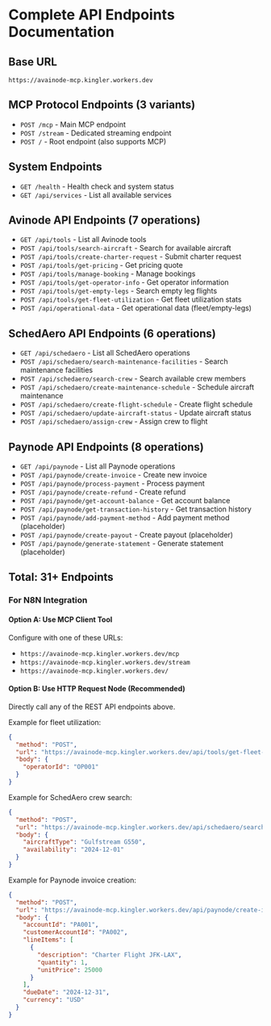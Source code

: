 # Complete API Endpoints Documentation

## Base URL
`https://avainode-mcp.kingler.workers.dev`

## MCP Protocol Endpoints (3 variants)
- `POST /mcp` - Main MCP endpoint
- `POST /stream` - Dedicated streaming endpoint  
- `POST /` - Root endpoint (also supports MCP)

## System Endpoints
- `GET /health` - Health check and system status
- `GET /api/services` - List all available services

## Avinode API Endpoints (7 operations)
- `GET /api/tools` - List all Avinode tools
- `POST /api/tools/search-aircraft` - Search for available aircraft
- `POST /api/tools/create-charter-request` - Submit charter request
- `POST /api/tools/get-pricing` - Get pricing quote
- `POST /api/tools/manage-booking` - Manage bookings
- `POST /api/tools/get-operator-info` - Get operator information
- `POST /api/tools/get-empty-legs` - Search empty leg flights
- `POST /api/tools/get-fleet-utilization` - Get fleet utilization stats
- `POST /api/operational-data` - Get operational data (fleet/empty-legs)

## SchedAero API Endpoints (6 operations)
- `GET /api/schedaero` - List all SchedAero operations
- `POST /api/schedaero/search-maintenance-facilities` - Search maintenance facilities
- `POST /api/schedaero/search-crew` - Search available crew members
- `POST /api/schedaero/create-maintenance-schedule` - Schedule aircraft maintenance
- `POST /api/schedaero/create-flight-schedule` - Create flight schedule
- `POST /api/schedaero/update-aircraft-status` - Update aircraft status
- `POST /api/schedaero/assign-crew` - Assign crew to flight

## Paynode API Endpoints (8 operations)
- `GET /api/paynode` - List all Paynode operations
- `POST /api/paynode/create-invoice` - Create new invoice
- `POST /api/paynode/process-payment` - Process payment
- `POST /api/paynode/create-refund` - Create refund
- `POST /api/paynode/get-account-balance` - Get account balance
- `POST /api/paynode/get-transaction-history` - Get transaction history
- `POST /api/paynode/add-payment-method` - Add payment method (placeholder)
- `POST /api/paynode/create-payout` - Create payout (placeholder)
- `POST /api/paynode/generate-statement` - Generate statement (placeholder)

## Total: 31+ Endpoints

### For N8N Integration

#### Option A: Use MCP Client Tool
Configure with one of these URLs:
- `https://avainode-mcp.kingler.workers.dev/mcp`
- `https://avainode-mcp.kingler.workers.dev/stream`
- `https://avainode-mcp.kingler.workers.dev/`

#### Option B: Use HTTP Request Node (Recommended)
Directly call any of the REST API endpoints above.

Example for fleet utilization:
```json
{
  "method": "POST",
  "url": "https://avainode-mcp.kingler.workers.dev/api/tools/get-fleet-utilization",
  "body": {
    "operatorId": "OP001"
  }
}
```

Example for SchedAero crew search:
```json
{
  "method": "POST",
  "url": "https://avainode-mcp.kingler.workers.dev/api/schedaero/search-crew",
  "body": {
    "aircraftType": "Gulfstream G550",
    "availability": "2024-12-01"
  }
}
```

Example for Paynode invoice creation:
```json
{
  "method": "POST",
  "url": "https://avainode-mcp.kingler.workers.dev/api/paynode/create-invoice",
  "body": {
    "accountId": "PA001",
    "customerAccountId": "PA002",
    "lineItems": [
      {
        "description": "Charter Flight JFK-LAX",
        "quantity": 1,
        "unitPrice": 25000
      }
    ],
    "dueDate": "2024-12-31",
    "currency": "USD"
  }
}
```